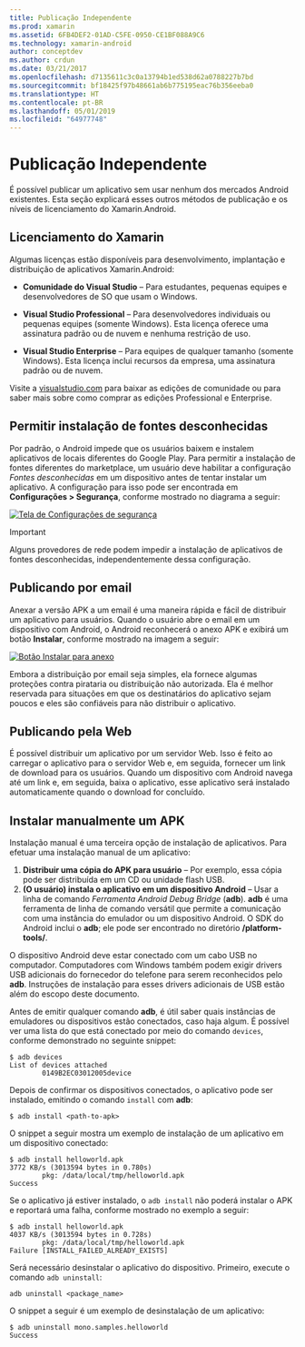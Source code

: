 ```yaml
---
title: Publicação Independente
ms.prod: xamarin
ms.assetid: 6FB4DEF2-01AD-C5FE-0950-CE1BF088A9C6
ms.technology: xamarin-android
author: conceptdev
ms.author: crdun
ms.date: 03/21/2017
ms.openlocfilehash: d7135611c3c0a13794b1ed538d62a0788227b7bd
ms.sourcegitcommit: bf18425f97b48661ab6b775195eac76b356eeba0
ms.translationtype: HT
ms.contentlocale: pt-BR
ms.lasthandoff: 05/01/2019
ms.locfileid: "64977748"
---
```

# <a name="publishing-independently"></a>Publicação Independente

É possível publicar um aplicativo sem usar nenhum dos mercados Android existentes. Esta seção explicará esses outros métodos de publicação e os níveis de licenciamento do Xamarin.Android.

## <a name="xamarin-licensing"></a>Licenciamento do Xamarin

Algumas licenças estão disponíveis para desenvolvimento, implantação e distribuição de aplicativos Xamarin.Android:

-   **Comunidade do Visual Studio** &ndash; Para estudantes, pequenas equipes e desenvolvedores de SO que usam o Windows.

-   **Visual Studio Professional** &ndash; Para desenvolvedores individuais ou pequenas equipes (somente Windows). Esta licença oferece uma assinatura padrão ou de nuvem e nenhuma restrição de uso.

-   **Visual Studio Enterprise** &ndash; Para equipes de qualquer tamanho (somente Windows). Esta licença inclui recursos da empresa, uma assinatura padrão ou de nuvem.

Visite a [visualstudio.com](https://visualstudio.microsoft.com/xamarin/) para baixar as edições de comunidade ou para saber mais sobre como comprar as edições Professional e Enterprise.


## <a name="allow-installation-from-unknown-sources"></a>Permitir instalação de fontes desconhecidas

Por padrão, o Android impede que os usuários baixem e instalem aplicativos de locais diferentes do Google Play. Para permitir a instalação de fontes diferentes do marketplace, um usuário deve habilitar a configuração *Fontes desconhecidas* em um dispositivo antes de tentar instalar um aplicativo. A configuração para isso pode ser encontrada em **Configurações > Segurança**, conforme mostrado no diagrama a seguir:

[![Tela de Configurações de segurança](publishing-independently-images/settings.png)](publishing-independently-images/settings.png#lightbox)


> [!IMPORTANT]
> Alguns provedores de rede podem impedir a instalação de aplicativos de fontes desconhecidas, independentemente dessa configuração.



## <a name="publishing-by-e-mail"></a>Publicando por email

Anexar a versão APK a um email é uma maneira rápida e fácil de distribuir um aplicativo para usuários. Quando o usuário abre o email em um dispositivo com Android, o Android reconhecerá o anexo APK e exibirá um botão **Instalar**, conforme mostrado na imagem a seguir:

[![Botão Instalar para anexo](publishing-independently-images/publishing-via-email.png)](publishing-independently-images/publishing-via-email.png#lightbox)

Embora a distribuição por email seja simples, ela fornece algumas proteções contra pirataria ou distribuição não autorizada. Ela é melhor reservada para situações em que os destinatários do aplicativo sejam poucos e eles são confiáveis para não distribuir o aplicativo.


## <a name="publishing-by-web"></a>Publicando pela Web

É possível distribuir um aplicativo por um servidor Web. Isso é feito ao carregar o aplicativo para o servidor Web e, em seguida, fornecer um link de download para os usuários. Quando um dispositivo com Android navega até um link e, em seguida, baixa o aplicativo, esse aplicativo será instalado automaticamente quando o download for concluído.


## <a name="manually-installing-an-apk"></a>Instalar manualmente um APK

Instalação manual é uma terceira opção de instalação de aplicativos. Para efetuar uma instalação manual de um aplicativo:

1.   **Distribuir uma cópia do APK para usuário** &ndash; Por exemplo, essa cópia pode ser distribuída em um CD ou unidade flash USB.
1.   **(O usuário) instala o aplicativo em um dispositivo Android**  &ndash; Usar a linha de comando *Ferramenta Android Debug Bridge* (**adb**). **adb** é uma ferramenta de linha de comando versátil que permite a comunicação com uma instância do emulador ou um dispositivo Android. O SDK do Android inclui o **adb**; ele pode ser encontrado no diretório **<sdk>/platform-tools/**.

O dispositivo Android deve estar conectado com um cabo USB no computador.
Computadores com Windows também podem exigir drivers USB adicionais do fornecedor do telefone para serem reconhecidos pelo **adb**. Instruções de instalação para esses drivers adicionais de USB estão além do escopo deste documento.

Antes de emitir qualquer comando **adb**, é útil saber quais instâncias de emuladores ou dispositivos estão conectados, caso haja algum. É possível ver uma lista do que está conectado por meio do comando `devices`, conforme demonstrado no seguinte snippet:

```shell
$ adb devices
List of devices attached
        0149B2EC03012005device
```

Depois de confirmar os dispositivos conectados, o aplicativo pode ser instalado, emitindo o comando `install` com **adb**:

```shell
$ adb install <path-to-apk>
```

O snippet a seguir mostra um exemplo de instalação de um aplicativo em um dispositivo conectado:

```shell
$ adb install helloworld.apk
3772 KB/s (3013594 bytes in 0.780s)
        pkg: /data/local/tmp/helloworld.apk
Success
```

Se o aplicativo já estiver instalado, o `adb install` não poderá instalar o APK e reportará uma falha, conforme mostrado no exemplo a seguir:

```shell
$ adb install helloworld.apk
4037 KB/s (3013594 bytes in 0.728s)
        pkg: /data/local/tmp/helloworld.apk
Failure [INSTALL_FAILED_ALREADY_EXISTS]
```

Será necessário desinstalar o aplicativo do dispositivo. Primeiro, execute o comando `adb uninstall`:

```shell
adb uninstall <package_name>
```

O snippet a seguir é um exemplo de desinstalação de um aplicativo:

```shell
$ adb uninstall mono.samples.helloworld
Success
```
